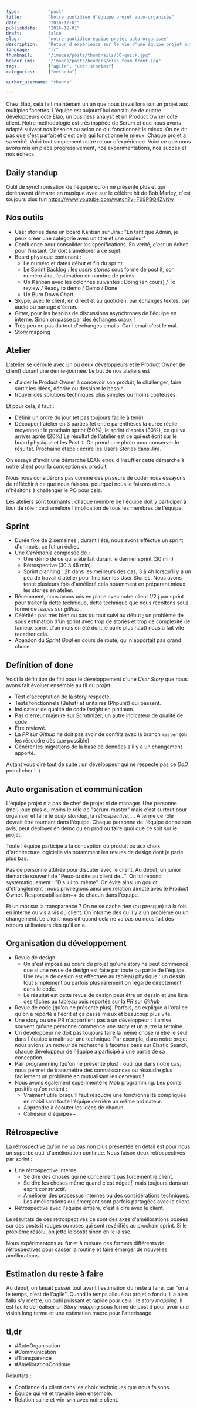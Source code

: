 ```yaml
---
type:           "post"
title:          "Notre quotidien d'équipe projet auto-organisée"
date:           "2016-12-01"
publishdate:    "2016-12-01"
draft:          false
slug:           "notre-quotidien-equipe-projet-auto-organisee"
description:    "Retour d'expérience sur la vie d'une équipe projet auto-organisée. Voici ce que nous avons mis en place progressivement, nos expérimentations, nos succès et nos échecs."
language:       "fr"
thumbnail:      "/images/posts/thumbnails/50-quick.jpg"
header_img:     "/images/posts/headers/elao_team_front.jpg"
tags:           ["agile", "user stories"]
categories:     ["methodo"]

author_username: "rhanna"

---
```


Chez Elao, cela fait maintenant un an que nous travaillons sur un projet aux multiples facettes. 
L'équipe est aujourd'hui constituée de quatre développeurs coté Elao, un business analyst et un Product Owner côté client.
Notre méthodologie est très inspirée de Scrum et que nous avons adapté suivant nos besoins ou selon ce qui fonctionnait le mieux.
On ne dit pas que c'est parfait et c'est cela qui fonctionne le mieux. Chaque projet a sa vérité. Voici tout simplement notre retour d'expérience.
Voici ce que nous avons mis en place progressivement, nos expérimentations, nos succès et nos échecs.

## Daily standup

Outil de synchronisation de l'équipe qu'on ne présente plus et qui dorénavant démarre en musique avec sur le célèbre hit de Bob Marley, c'est toujours plus fun
https://www.youtube.com/watch?v=F69PBQ4ZyNw

## Nos outils

- User stories dans un board Kanban sur Jira : "En tant que Admin, je peux créer une catégorie avec un titre et une couleur"
- Confluence pour consolider les spécifications. En vérité, c'est un échec pour l'instant. On doit s'améliorer à ce sujet.
- Board physique contenant :
    - Le numéro et dates début et fin du sprint
    - Le Sprint Backlog : les *users stories* sous forme de post it, son numéro Jira, l'estimation en nombre de points
    - Un Kanban avec les colonnes suivantes : Doing (en cours) / To review / Ready to demo / Demo / Done
    - Un Burn Down Chart
- Skype, avec le client, en direct et au quotidien, par échanges textes, par audio ou partage d'écran.
- Gitter, pour les besoins de discussions asynchrones de l'équipe en interne. Sinon on passe par des échanges oraux !
- Très peu ou pas du tout d'échanges emails. Car l'email c'est le mal.
- Story mapping

## Atelier

L'atelier se déroule avec un ou deux développeurs et le Product Owner (le client) durant une demie-journée.
Le but de nos ateliers est
- d'aider le Product Owner à concevoir son produit, le challenger, faire sortir les idées, décrire ou dessiner le besoin.
- trouver des solutions techniques plus simples ou moins coûteuses.

Et pour cela, il faut :
- Définir un ordre du jour (et pas toujours facile à tenir)
- Découper l'atelier en 3 parties (et entre parenthèses la durée réelle moyenne) : le prochain sprint (50%), le sprint d'après (30%), ce qui va arriver après (20%)
Le résultat de l'atelier est ce qui est écrit sur le board physique et les Post it. On prend une photo pour conserver le résultat.
Prochaine étape : écrire les Users Stories dans Jira.

On essaye d'avoir une démarche LEAN et/ou d'insuffler cette démarche à notre client pour la conception du produit.

Nous nous considérons pas comme des pisseurs de code; nous essayons de réfléchir à ce que nous faisons, pourquoi nous le faisons et nous n'hésitons à challenger le PO pour cela. 

Les ateliers sont tournants : chaque membre de l'équipe doit y participer à tour de rôle ; ceci améliore l'implication de tous les membres de l'équipe.
    
## Sprint

- Durée fixe de 2 semaines ; durant l'été, nous avons effectué un sprint d'un mois, ce fut un échec.
- Une *Cérémonie* composée de :
    - Une démo de ce qui a été fait durant le dernier sprint (30 min)
    - Rétrospective (30 à 45 min).
    - Sprint planning : 2h dans les meilleurs des cas, 3 à 4h lorsqu'il y a un peu de travail d'atelier pour finaliser les User Stories.
    Nous avons tenté plusieurs fois d'amélioré cela notamment en préparant mieux les stories en atelier.
- Récemment, nous avons mis en place avec notre client 1/2 j par sprint pour traiter la dette technique, dette technique que nous récoltons sous forme de *issues* sur *github*.
- Célérité : pas très bien ou pas du tout suivi au début ;
un problème de sous estimation d'un sprint avec trop de stories et trop de complexité (le fameux sprint d'un mois en été dont je parle plus haut) nous a fait vite recadrer cela.
- Abandon du *Sprint Goal* en cours de route, qui n'apportait pas grand chose.
    
## Definition of done

Voici la définition de fini pour le développement d'une *User Story* que nous avons fait évoluer ensemble au fil du projet.

- Test d'acceptation de la story respecté.
- Tests fonctionnels (Behat) et unitaires (Phpunit) qui passent.
- Indicateur de qualité de code *Insight* en platinum.
- Pas d'erreur majeure sur Scrutinizer, un autre indicateur de qualité de code.
- Être reviewé.
- La *PR* sur *Github* ne doit pas avoir de conflits avec la branch `master` (ou les résoudre dès que possible).
- Générer les migrations de la base de données s'il y a un changement apporté.

Autant vous dire tout de suite : un développeur qui ne respecte pas ce *DoD* prend cher ! :)

## Auto organisation et communication

L'équipe projet n'a pas de chef de projet ni de manager.
Une personne (moi) joue plus ou moins le rôle de "scrum-master" mais c'est surtout pour organiser et faire le *daily standup*, la *rétrospective*, ... 
A terme ce rôle devrait être tournant dans l'équipe.
Chaque personne de l'équipe donne son avis, peut déployer en démo ou en prod ou faire quoi que ce soit sur le projet.

Toute l'équipe participe à la conception du produit ou aux choix d'architecture logicielle via notamment les revues de design dont je parle plus bas.

Pas de personne attitrée pour discuter avec le client.
Au début, un junior demande souvent de "Peux-tu dire au client de...". On lui répond systématiquement : "Dis lui toi même".
On évite ainsi un goulot d'étranglement ; nous privilégions ainsi une relation directe avec le Product Owner.
Responsabilisation++ de chacun dans l'équipe.

Et un mot sur la transparence ?
On ne se cache rien (ou presque) : à la fois en interne ou vis à vis du client.
On informe dès qu'il y a un problème ou un changement.
Le client nous dit quand cela ne va pas ou nous fait des retours utilisateurs dès qu'il en a.
    
## Organisation du développement

- Revue de design
    - On s'est imposé au cours du projet qu'une story ne peut commencé que si une revue de design est faite par toute ou partie de l'équipe.
    Une revue de design est effectuée au tableau physique : un dessin tout simplement ou parfois plus rarement on regarde directement dans le code.
    - Le résultat est cette revue de design peut être un dessin et une liste des tâches au tableau puis reportée sur la *PR* sur *Github*
- Revue de code (qu'on ne présente plus). Parfois, on explique à l'oral ce qu'on a reporté à l'écrit et ça passe mieux et beaucoup plus vite.
- Une story ou une PR n'appartient pas à un développeur : il arrive souvent qu'une personne commence une story et un autre la termine.
- Un développeur ne doit pas toujours faire la même chose ni être le seul dans l'équipe à maitriser une technique.
Par exemple, dans notre projet, nous avions un moteur de recherche à facettes basé sur Elastic Search, chaque développeur de l'équipe a participé à une partie de sa conception.
- Pair programming (qu'on ne présente plus) : outil qui dans notre cas, nous permet de transmettre des connaissances ou résoudre plus facilement un problème en mutualisant les cerveaux !
- Nous avons également expérimenté le Mob programming. Les points positifs qu'on retient :
    - Vraiment utile lorsqu'il faut résoudre une fonctionnalité compliquée en mobilisant toute l'équipe derrière un même ordinateur. 
    - Apprendre à écouter les idées de chacun.
    - Cohésion d'équipe++
    
## Rétrospective

La rétrospective qu'on ne va pas non plus présentée en détail est pour nous un superbe outil d'amélioration continue.
Nous faison deux rétrospectives par sprint :

- Une rétrospective interne
    - Se dire des choses qui ne concernent pas forcément le client.
    - Se dire les choses même quand c'est négatif, mais toujours dans un esprit constructif.
    - Améliorer des processus internes ou des considérations techniques. Les améliorations qui émergent sont parfois partagées avec le client.
- Rétrospective avec l'équipe entière, c'est à dire avec le client.

Le résultats de ces rétrospectives ce sont des axes d'améliorations posées sur des posts it rouges ou roses qui sont revérifiés au prochain sprint. Si le problème résolu, on jette le postit sinon on le laisse.

Nous expérimentons au fur et à mesure des formats différents de rétrospectives pour casser la routine et faire émerger de nouvelles améliorations.
    
## Estimation du reste à faire

Au début, on faisait passer tout avant l'estimation du reste à faire, car "on a le temps, c'est de l'agile".
Quand le temps alloué au projet a fondu, il a bien fallu s'y mettre; un outil puissant et rapide pour cela : le *story mapping*.
Il est facile de réaliser un *Story mapping* sous forme de post it pour avoir une vision long terme et une estimation macro pour l'atterissage.

## tl,dr

- \#AutoOrganisation
- \#Communication
- \#Transparence
- \#AméliorationContinue

Résultats :
- Confiance du client dans les choix techniques que nous faisons.
- Équipe qui vit et travaille bien ensemble.
- Relation saine et win-win avec notre client.
